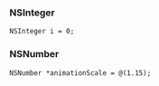 ### NSInteger

```objc
NSInteger i = 0;
```

### NSNumber

```objc
NSNumber *animationScale = @(1.15);
```

